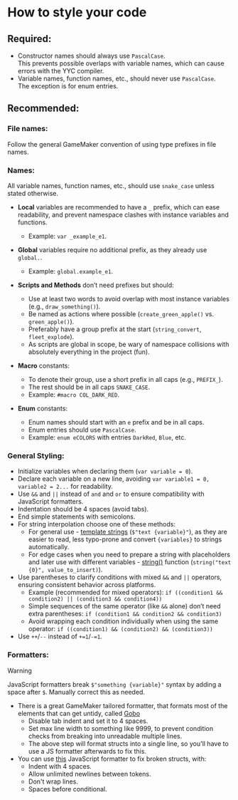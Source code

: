 # How to style your code

## Required:
- Constructor names should always use `PascalCase`.\
  This prevents possible overlaps with variable names, which can cause errors with the YYC compiler.
- Variable names, function names, etc., should never use `PascalCase`.\
  The exception is for enum entries.

## Recommended:

### File names:
Follow the general GameMaker convention of using type prefixes in file names.

### Names:
All variable names, function names, etc., should use `snake_case` unless stated otherwise.

- **Local** variables are recommended to have a `_` prefix, which can ease readability, and prevent namespace clashes with instance variables and functions.
  - Example: `var _example_e1`.

- **Global** variables require no additional prefix, as they already use `global.`.
  - Example: `global.example_e1`.

- **Scripts and Methods** don’t need prefixes but should:
  - Use at least two words to avoid overlap with most instance variables (e.g., `draw_something()`).
  - Be named as actions where possible (`create_green_apple()` vs. `green_apple()`).
  - Preferably have a group prefix at the start (`string_convert`, `fleet_explode`).
  - As scripts are global in scope, be wary of namespace collisions with absolutely everything in the project (fun).

- **Macro** constants:
  - To denote their group, use a short prefix in all caps (e.g., `PREFIX_`).
  - The rest should be in all caps `SNAKE_CASE`.
  - Example: `#macro COL_DARK_RED`.

- **Enum** constants:
  - Enum names should start with an `e` prefix and be in all caps.
  - Enum entries should use `PascalCase`.
  - Example: `enum eCOLORS` with entries `DarkRed`, `Blue`, etc.

### General Styling:
- Initialize variables when declaring them (`var variable = 0`).
- Declare each variable on a new line, avoiding `var variable1 = 0, variable2 = 2...` for readability.
- Use `&&` and `||` instead of `and` and `or` to ensure compatibility with JavaScript formatters.
- Indentation should be 4 spaces (avoid tabs).
- End simple statements with semicolons.
- For string interpolation choose one of these methods: 
  - For general use - [template strings](https://manual.gamemaker.io/beta/en/index.htm#t=GameMaker_Language%2FGML_Reference%2FStrings%2FStrings.htm) (`$"text {variable}"`), as they are easier to read, less typo-prone and convert `{variables}` to strings automatically.
  - For edge cases when you need to prepare a string with placeholders and later use with different variables - [string()](https://manual.gamemaker.io/lts/en/GameMaker_Language/GML_Reference/Strings/string.htm) function (`string("text {0}", value_to_insert)`).
- Use parentheses to clarify conditions with mixed `&&` and `||` operators, ensuring consistent behavior across platforms.
  - Example (recommended for mixed operators): `if ((condition1 && condition2) || (condition3 && condition4))`
  - Simple sequences of the same operator (like `&&` alone) don’t need extra parentheses: `if (condition1 && condition2 && condition3)`
  - Avoid wrapping each condition individually when using the same operator: `if ((condition1) && (condition2) && (condition3))`
- Use `++`/`--` instead of `+=1`/`-=1`.

### Formatters:
> [!WARNING]
> JavaScript formatters break `$"something {variable}"` syntax by adding a space after `$`. Manually correct this as needed.

- There is a great GameMaker tailored formatter, that formats most of the elements that can get untidy, called [Gobo](https://github.com/Pizzaandy/Gobo/)
  - Disable tab indent and set it to 4 spaces.
  - Set max line width to something like 9999, to prevent condition checks from breaking into unreadable multiple lines.
  - The above step will format structs into a single line, so you'll have to use a JS formatter afterwards to fix this.
- You can use [this](https://beautifier.io/) JavaScript formatter to fix broken structs, with:
  - Indent with 4 spaces.
  - Allow unlimited newlines between tokens.
  - Don't wrap lines.
  - Spaces before conditional.
